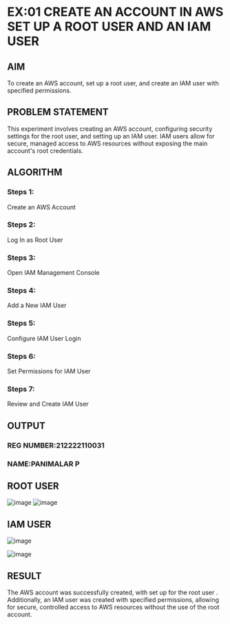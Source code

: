 # EX:01 CREATE AN  ACCOUNT IN AWS SET UP A ROOT USER AND AN IAM USER 
  ## AIM
To create an AWS account, set up a root user, and create an IAM user with specified permissions.
## PROBLEM STATEMENT
   This experiment involves creating an AWS account, configuring security settings for the root user, and setting up an IAM user. IAM users allow for secure, managed access to AWS resources without exposing the main account's root credentials.

## ALGORITHM
 ### Steps 1:
 Create an AWS Account
 
 ### Steps 2:
 Log In as Root User

 ### Steps 3:
 Open IAM Management Console
 
 ### Steps 4:
 Add a New IAM User
 
 ### Steps 5:
 Configure IAM User Login
 
 ### Steps 6:
 Set Permissions for IAM User
 
  ### Steps 7:
  Review and Create IAM User
  


## OUTPUT
### REG NUMBER:212222110031
### NAME:PANIMALAR P

## ROOT USER

![image](https://github.com/user-attachments/assets/20550568-0766-457d-8ea9-9ab63a45a785)
![image](https://github.com/user-attachments/assets/afeb116e-b5f3-44b8-bc05-aacd497d9b7b)

## IAM USER
 ![image](https://github.com/user-attachments/assets/c2fb58c5-eb32-434d-8929-097b1ee8b469)



 ![image](https://github.com/user-attachments/assets/9d15c9e2-8096-4e69-89fa-da9ea6c5f719)

## RESULT
 The AWS account was successfully created, with set up for the root user . Additionally, an IAM user was created with specified permissions, allowing for secure, controlled access to AWS resources without the use of the root account.

  


